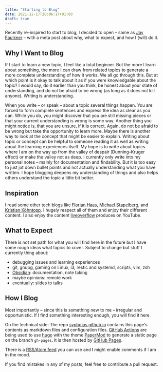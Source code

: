 ```yaml
---
title: "Starting to Blog"
date: 2021-12-17T20:06:17+01:00
draft: true
---
```


Recently re-inspired to start to blog, I decided to open – same as
[Jay Faulkner] – with a meta post about why, what to expect, and how I (will) do
it.


## Why I Want to Blog

If I start to learn a new topic, I feel like a total beginner. But the more I
learn about something, the more I can draw from related topics to generate a
more complete understanding of how it works. We all go through this. But
at which point is it okay to talk about it as if you were knowledgable about the
topic? I would say, do it earlier than you think, be honest about your state of
understanding, and do not be afraid to be wrong (as long as it does not kill
anyone). Writing is understanding.

When you write – or speak – about a topic several things happen. You are forced
to form complete sentences and express the idea as clear as you can. While you
do, you might discover that you are still missing pieces or that your current
understanding is wrong is some way. Another thing you might notice is, that you
are unsure, if it is correct. Again, do not be afraid to be wrong but take the
opportunity to learn more. Maybe there is another way to look at the concept
that might be easier to explain. Writing about topic or concept can be helpful
to someone reading it as well as writing about the learning experiences itself.
My hope is to write about topics where I am on the way up from the valley of
despair (Dunning–Kruger effect) or make the valley not as deep.
I currently only write into my personal notes – mainly for documentation and
findability. But it is too easy to just jot down bullet points and not actually
understanding what you have written. I hope blogging deepens my understanding of
things and also helps others understand the topic a little bit better.


## Inspiration

I read some other tech blogs like [Florian Haas], [Michael Stapelberg], and
[Kristian Köhntopp]. I hugely respect all of them and enjoy their different
content. I also enjoy the content [liveoverflow] produces on YouTube.


## What to Expect

There is not set path for what you will find here in the future but I have some
rough ideas what topics to cover.
Subject to change but stuff I currently thing about:
- debugging issues and learning experiences
- git, gnupg, gaming on Linux, i3, restic and systemd, scripts, vim, zsh
- [Obsidian]: documentation, note taking
- maybe opinions: remote work
- eventually: slides to talks


## How I Blog

Most importantly – since this is something new to me – irregular and
opportunistic. If I find something interesting enough, you will find it here.

On the technical side: The repo [syphdias.github.io] contains this page's
contents as markdown files and configuration files. [GitHub Actions] are being
used to use [hugo] with the theme [PaperMod] to generate a static page on the
branch `gh-pages`. It is then hosted by [GitHub Pages].

There is a [RSS/Atom feed] you can use and I might enable comments if I am in
the mood.

If you find mistakes in any of my posts, feel free to contribute a pull request.


[Jay Faulkner]: https://jay.jvf.cc/posts/about-itself/
[Florian Haas]: https://xahteiwi.eu/
[Michael Stapelberg]: https://michael.stapelberg.ch/
[Kristian Köhntopp]: https://blog.koehntopp.info/
[liveoverflow]: https://www.youtube.com/channel/UClcE-kVhqyiHCcjYwcpfj9w
[Obsidian]: https://obsidian.md/
[syphdias.github.io]: https://github.com/Syphdias/syphdias.github.io
[GitHub Pages]: https://docs.github.com/en/pages
[GitHub Actions]: https://docs.github.com/en/actions
[hugo]: https://github.com/gohugoio/hugo
[PaperMod]: https://github.com/adityatelange/hugo-PaperMod
[RSS/Atom feed]: https://www.relg.uk/index.xml
